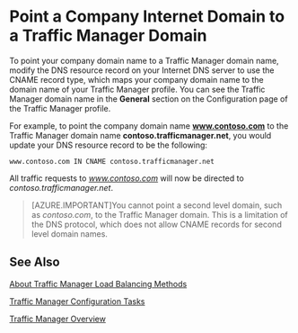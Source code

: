 <properties
   pageTitle="Point a company Internet Domain to a Traffic Manager Domain"
   description="This article will help you point your company domain name to a Traffic Manager domain name."
   services="traffic-manager"
   documentationCenter=""
   authors="joaoma"
   manager="adinah"
   editor="tysonn" />
<tags
   ms.service="traffic-manager"
   ms.devlang="na"
   ms.topic="get-started-article"
   ms.tgt_pltfrm="na"
   ms.workload="infrastructure-services"
   ms.date="05/27/2015"
   ms.author="joaoma;cherylmc" />

# Point a Company Internet Domain to a Traffic Manager Domain

To point your company domain name to a Traffic Manager domain name, modify the DNS resource record on your Internet DNS server to use the CNAME record type, which maps your company domain name to the domain name of your Traffic Manager profile. You can see the Traffic Manager domain name in the **General** section on the Configuration page of the Traffic Manager profile.

For example, to point the company domain name **www.contoso.com** to the Traffic Manager domain name **contoso.trafficmanager.net**, you would update your DNS resource record to be the following:

    www.contoso.com IN CNAME contoso.trafficmanager.net

All traffic requests to *www.contoso.com* will now be directed to *contoso.trafficmanager.net*.

>[AZURE.IMPORTANT]You cannot point a second level domain, such as *contoso.com*, to the Traffic Manager domain. This is a limitation of the DNS protocol, which does not allow CNAME records for second level domain names.

## See Also

[About Traffic Manager Load Balancing Methods](traffic-manager-load-balancing-methods.md)

[Traffic Manager Configuration Tasks](https://msdn.microsoft.com/library/azure/hh744830.aspx)

[Traffic Manager Overview](traffic-manager-overview.md)
 
